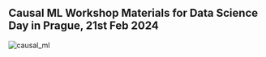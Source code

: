 ## Causal ML Workshop Materials for Data Science Day in Prague, 21st Feb 2024 ##
![causal_ml](https://github.com/FelixHagemeisterSZ/causal-ml/assets/118272741/1f388de0-d6ed-40d9-ad71-80a60c19c698)
